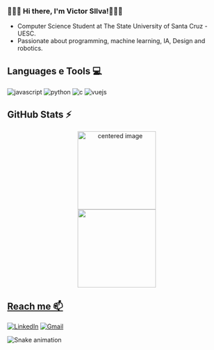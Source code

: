 ### 👨🏾‍💻 Hi there, I'm Victor SIlva!👨🏾‍💻
- Computer Science Student at The State University of Santa Cruz - UESC.
- Passionate about programming, machine learning, IA, Design and robotics.
  
## Languages e Tools 💻
<div style="display: inline">
  <img align="center" alt="javascript" src="https://img.shields.io/badge/Javascript-2a83b9?style=for-the-badge&logo=javascript&logoColor=white" />
  <img align="center" alt="python" src="https://img.shields.io/badge/Python-3776AB?style=for-the-badge&logo=python&logoColor=white" />
  <img align="center" alt="c" src="https://img.shields.io/badge/C-00599C?style=for-the-badge&logo=c&logoColor=white" />
  <img align="center" alt="vuejs" src="https://img.shields.io/badge/VueJs-006c00?style=for-the-badge&logo=vue&logoColor=white" />
</div><br/>


## GitHub Stats ⚡
<div>
  <a href="https://github.com/VictorSilvaJS">
  <center>
    <img height="180em" src="https://github-readme-stats.vercel.app/api?username=VictorSilvaJS&show_icons=true&theme=radical&include_all_commits=true&count_private=true" alt="centered image">
  </center>
  <center>  
    <img height="180em" src="https://github-readme-stats.vercel.app/api/top-langs/?username=VictorSilvaJS&layout=compact&langs_count=7&theme=radical"/> 
  </center>
</div>


## Reach me 📫
[![LinkedIn](https://img.shields.io/badge/LinkedIn-0077B5?style=for-the-badge&logo=linkedin&logoColor=white)](https://www.linkedin.com/in/victor-silva-cic/)
[![Gmail](https://img.shields.io/badge/-vsjesus.cic@uesc.br-D14836?style=for-the-badge&logo=gmail&logoColor=white&link=mailto:gabrielleribeiro2010@gmail.com)](mailto:vsjesus.cic@uesc.br)

<!--[![Instagram](https://img.shields.io/badge/Instagram-E4405F?style=for-the-badge&logo=instagram&logoColor=white)](https://www.instagram.com/gabbiribas/) 
[![Duolingo](https://img.shields.io/badge/Duolingo-58CC02?style=for-the-badge&logo=Duolingo&logoColor=white)](https://www.duolingo.com/profile/gabbiribas)
-->  
  
![Snake animation](https://github.com/Gabrielle-Ribeiro/Gabrielle-Ribeiro/blob/output/github-contribution-grid-snake.svg)
  
<!--
**VictorSilvaJS/VictorSilvaJS** is a ✨ _special_ ✨ repository because its `README.md` (this file) appears on your GitHub profile.

Here are some ideas to get you started:

- 🔭 I’m currently working on ...
- 🌱 I’m currently learning ...
- 👯 I’m looking to collaborate on ...
- 🤔 I’m looking for help with ...
- 💬 Ask me about ...
- 📫 How to reach me: ...
- 😄 Pronouns: ...
- ⚡ Fun fact: ...
-->
